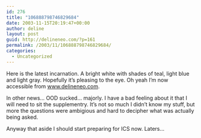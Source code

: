 ```yaml
---
id: 276
title: "106888798746829684"
date: 2003-11-15T20:19:47+00:00
author: deline
layout: post
guid: http://delineneo.com/?p=161
permalink: /2003/11/106888798746829684/
categories:
  - Uncategorized
---
```

Here is the latest incarnation. A bright white with shades of teal, light blue and light gray. Hopefully it&#8217;s pleasing to the eye. Oh yeah I&#8217;m now accessible from www.delineneo.com.
  
In other news&#8230; OOD sucked&#8230; majorly. I have a bad feeling about it that I will need to sit the supplementry. It&#8217;s not so much I didn&#8217;t know my stuff, but more the questions were ambigious and hard to decipher what was actually being asked.
  
Anyway that aside I should start preparing for ICS now. Laters&#8230;